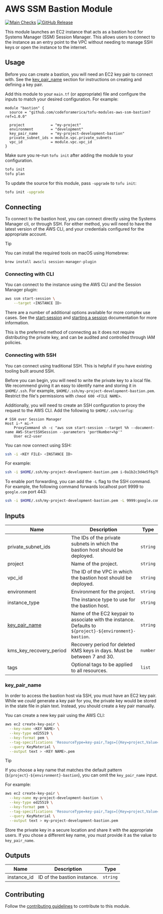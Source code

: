 # AWS SSM Bastion Module

[![Main Checks][badge-checks]][code-checks] [![GitHub Release][badge-release]][latest-release]

This module launches an EC2 instance that acts as a bastion host for Systems
Manager (SSM) Session Manager. This allows users to connect to the instance as
an entry point to the VPC without needing to manage SSH keys or open the
instance to the internet.

## Usage

Before you can create a bastion, you will need an EC2 key pair to connect with.
See the [key_pair_name] section for instructions on creating and defining a key
pair.

Add this module to your `main.tf` (or appropriate) file and configure the inputs
to match your desired configuration. For example:

```hcl
module "bastion" {
  source = "github.com/codeforamerica/tofu-modules-aws-ssm-bastion?ref=1.0.0"

  project            = "my-project"
  environment        = "development"
  key_pair_name      = "my-project-development-bastion"
  private_subnet_ids = module.vpc.private_subnets
  vpc_id             = module.vpc.vpc_id
}
```

Make sure you re-run `tofu init` after adding the module to your configuration.

```bash
tofu init
tofu plan
```

To update the source for this module, pass `-upgrade` to `tofu init`:

```bash
tofu init -upgrade
```

## Connecting

To connect to the bastion host, you can connect directly using the Systems
Manager cli, or through SSH. For either method, you will need to have the latest
version of the AWS CLI, and your credentials configured for the appropriate
account.

> [!TIP]
> You can install the required tools on macOS using Homebrew:
>
> ```shell
> brew install awscli session-manager-plugin
> ```

### Connecting with CLI

You can connect to the instance using the AWS CLI and the Session Manager
plugin:

```bash
aws ssm start-session \
    --target <INSTANCE ID>
```

There are a number of additional options available for more complex use cases.
See the [start-session] and [starting a session][start-a-session] documentation
for more information.

This is the preferred method of connecting as it does not require distributing
the private key, and can be audited and controlled through IAM policies.

### Connecting with SSH

You can connect using traditional SSH. This is helpful if you have existing
tooling built around SSH.

Before you can begin, you will need to write the private key to a local file. We
recommend giving it an easy to identify name and storing it in `$HOME/.ssh`. For
example, `$HOME/.ssh/my-project-development-bastion.pem`. Restrict the file's
permissions with `chmod 600 <FILE NAME>`.

Additionally, you will need to create an SSH configuration to proxy the request
to the AWS CLI. Add the following to `$HOME/.ssh/config`:

```ssh
# SSH over Session Manager
Host i-* mi-*
    ProxyCommand sh -c "aws ssm start-session --target %h --document-name AWS-StartSSHSession --parameters 'portNumber=%p'"
    User ec2-user
```

You can now connect using SSH:

```bash
ssh -i <KEY FILE> <INSTANCE ID>
```

For example:

```bash
ssh -i $HOME/.ssh/my-project-development-bastion.pem i-0a1b2c3d4e5f6g7h8
```

To enable port forwarding, you can add the `-L` flag to the SSH command. For
example, the following command forwards localhost port 9999 to `google.com` port
443:

```bash
ssh -i $HOME/.ssh/my-project-development-bastion.pem -L 9999:google.com:443 i-0a1b2c3d4e5f6g7h8
```

## Inputs

| Name                    | Description                                                                                              | Type     | Default      | Required |
|-------------------------|----------------------------------------------------------------------------------------------------------|----------|--------------|----------|
| private_subnet_ids      | The IDs of the private subnets in which the bastion host should be deployed.                             | `string` | n/a          | yes      |
| project                 | Name of the project.                                                                                     | `string` | n/a          | yes      |
| vpc_id                  | The ID of the VPC in which the bastion host should be deployed.                                          | `string` | n/a          | yes      |
| environment             | Environment for the project.                                                                             | `string` | `"dev"`      | no       |
| instance_type           | The instance type to use for the bastion host.                                                           | `string` | `"t2.micro"` | no       |
| [key_pair_name]         | Name of the EC2 keypair to associate with the instance. Defaults to `${project}-${environment}-bastion`. | `string` | `""`         | no       |
| kms_key_recovery_period | Recovery period for deleted KMS keys in days. Must be between 7 and 30.                                  | `number` | `30`         | no       |
| tags                    | Optional tags to be applied to all resources.                                                            | `list`   | `[]`         | no       |

### key_pair_name

In order to access the bastion host via SSH, you must have an EC2 key pair.
While we _could_ generate a key pair for you, the private key would be stored in
the state file in plain text. Instead, you should create a key pair manually.

You can create a new key pair using the AWS CLI:

```bash
aws ec2 create-key-pair \
  --key-name <KEY NAME> \
  --key-type ed25519 \
  --key-format pem \
  --tag-specifications 'ResourceType=key-pair,Tags=[{Key=project,Value=<PROJECT>},{Key=environment,Value=<ENVIRONMENT>}]' \
  --query KeyMaterial \
  --output text > <KEY NAME>.pem
```

> [!TIP]
> If you choose a key name that matches the default pattern
> (`${project}-${environment}-bastion`), you can omit the `key_pair_name` input.

For example:

```bash
aws ec2 create-key-pair \
  --key-name my-project-development-bastion \
  --key-type ed25519 \
  --key-format pem \
  --tag-specifications 'ResourceType=key-pair,Tags=[{Key=project,Value=my-project},{Key=environment,Value=development}]' \
  --query KeyMaterial \
  --output text > my-project-development-bastion.pem
```

Store the private key in a secure location and share it with the appropriate
users. If you chose a different key name, you must provide it as the value to
`key_pair_name`.

## Outputs

| Name        | Description                 | Type     |
|-------------|-----------------------------|----------|
| instance_id | ID of the bastion instance. | `string` |

## Contributing

Follow the [contributing guidelines][contributing] to contribute to this module.

[badge-checks]: https://github.com/codeforamerica/tofu-modules-aws-ssm-bastion/actions/workflows/main.yaml/badge.svg
[badge-release]: https://img.shields.io/github/v/release/codeforamerica/tofu-modules-aws-ssm-bastion?logo=github&label=Latest%20Release
[code-checks]: https://github.com/codeforamerica/tofu-modules-template/actions/workflows/main.yaml
[contributing]: CONTRIBUTING.md
[key_pair_name]: #key_pair_name
[latest-release]: https://github.com/codeforamerica/tofu-modules-template/releases/latest
[start-a-session]: https://docs.aws.amazon.com/systems-manager/latest/userguide/session-manager-working-with-sessions-start.html
[start-session]: https://awscli.amazonaws.com/v2/documentation/api/latest/reference/ssm/start-session.html
[tofu-modules]: https://github.com/codeforamerica/tofu-modules
